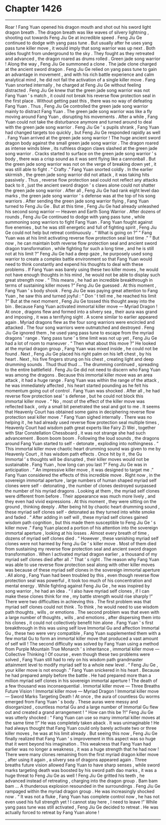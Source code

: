 
# Chapter 1426


---

Roar !
Fang Yuan opened his dragon mouth and shot out his sword light dragon breath .
The dragon breath was like waves of silvery lightning , shooting out towards Feng Jiu Ge at incredible speed .
Feng Jiu Ge continued to dodge with yang pass tune .
But usually after he uses yang pass tune killer move , it would imply that song warrior was up next .
Both sides fought from underground to the sky .
They fought as they retreated and advanced , the dragon roared as drums rolled .
Green jade song warrior !
Along the way , Feng Jiu Ge summoned a clone .
The jade clone charged at the ancient sword dragon .
Feng Jiu Ge relied on yang pass tune to gain an advantage in movement , and with his rich battle experience and calm analytical mind , he did not fail the activation of a single killer move .
Fang Yuan snorted internally , he charged at Feng Jiu Ge without feeling distracted .
Feng Jiu Ge knew that the green jade song warrior was not Fang Yuan ’ s match , it could not break his reverse flow protection seal in the first place . Without getting past this , there was no way of defeating Fang Yuan .
Thus , Feng Jiu Ge controlled the green jade song warrior mainly to distract Fang Yuan .
The green jade song warrior was like a fly moving around Fang Yuan , disrupting his movements .
After a while , Fang Yuan could not take the disturbance anymore and turned around to deal with the green jade song warrior .
Feng Jiu Ge ’ s pupils shrank , Fang Yuan had changed targets too quickly , but Feng Jiu Ge responded rapidly as well .
Fang Yuan arrived at the green jade song warrior !
The huge ancient sword dragon body against the small green jade song warrior .
The dragon roared as intense winds blew , its ruthless dragon claws slashed at the green jade song warrior .
Cracks started to surface on the green jade song warrior ’ s body , there was a crisp sound as it was sent flying like a cannonball .
But the green jade song warrior was not on the verge of breaking down yet , it was still able to fight .
“ Crafty .” Fang Yuan snorted coldly .
In the earlier skirmish , the green jade song warrior did not attack , it was taking hits passively . Thus , reverse flow protection seal could not reflect any attacks back to it , just the ancient sword dragon ’ s claws alone could not shatter the green jade song warrior .
After all , Feng Jiu Ge had rank eight level dao marks , the green jade song warrior ’ s defense was at the top of his song warriors .
After sending the green jade song warrior flying , Fang Yuan turned to Feng Jiu Ge .
But at this time , Feng Jiu Ge had already unleashed his second song warrior — Heaven and Earth Song Warrior .
After dozens of rounds , Feng Jiu Ge continued to dodge with yang pass tune , while summoning song warriors to fight Fang Yuan .
Fang Yuan fought against five enemies , but he was still energetic and full of fighting spirit , Feng Jiu Ge could not help but retreat continuously .
“ What is going on ?”
“ Fang Yuan was at his limit activating reverse flow protection seal last time .”
“ But now , he can maintain both reverse flow protection seal and ancient sword dragon transformation , while fighting for such a long time , and he is still not at his limit ?”
Feng Jiu Ge had a deep gaze , he purposely used song warrior to create a complex battle environment so that Fang Yuan would need to think constantly and expend his thoughts to deal with these problems .
If Fang Yuan was barely using these two killer moves , he would not have enough thoughts in his mind , he would not be able to display such great strength now .
“ This means , he had an incredible breakthrough in terms of sustaining killer moves ?” Feng Jiu Ge guessed .
At this moment , Fang Yuan ’ s body shook .
Feng Jiu Ge was paying great attention to Fang Yuan , he saw this and turned joyful : “ Don ’ t tell me , he reached his limit ?”
But at the next moment , Feng Jiu Ge tossed this thought away into the bin .
Because Fang Yuan activated immortal killer move — Myriad Dragon !
At once , dragons flew and formed into a silvery sea , their aura was grand and imposing , it was a terrifying sight .
A scene similar to earlier appeared again .
Myriad dragons flew as the four song warriors were encircled and attacked .
The four song warriors were outmatched and destroyed .
Feng Jiu Ge ignored them , he used yang pass tune to escape from the myriad dragons ’ range .
Yang pass tune ’ s time limit was not up yet , Feng Jiu Ge had a lot of room to maneuver .
“ Then what about this move ?” He looked at the myriad dragon group , Fang Yuan was mixed inside , he could not be found .
Next , Feng Jiu Ge placed his right palm on his left chest , by his heart . Next , his five fingers strung on his chest , creating light and deep drumming sounds .
Thud thud thud …
The drumming continued , spreading to the entire battlefield .
Feng Jiu Ge did not need to discern who Fang Yuan was among the dragons . Because this immortal killer move was an area attack , it had a huge range .
Fang Yuan was within the range of the attack , he was immediately affected , his heart started pounding as he felt his momentum going out of control .
Fang Yuan was shocked .
After all , he had reverse flow protection seal ’ s defense , but he could not block this immortal killer move .
“ No , most of the effect of the killer move was reflected back , only a small bit penetrated the seal and got to me . It seems that Heavenly Court has obtained some gains in deciphering reverse flow protection seal killer move .”
Fang Yuan sighed internally .
There was no helping it , he had already used reverse flow protection seal multiple times , Heavenly Court had wisdom path great experts like Fairy Zi Wei , together with Star Constellation Chessboard , it was not strange she had such advancement .
Boom boom boom .
Following the loud sounds , the dragons around Fang Yuan started to self - detonate , exploding into nothingness .
“ This immortal killer move chaotic heart drumming sound was given to me by Heavenly Court , it has wisdom path effects . Once hit by it , the Gu Immortal ’ s thoughts will be disrupted , their killer moves would not be sustainable . Fang Yuan , how long can you last ?” Feng Jiu Ge was in anticipation .
“ An impressive killer move , it was designed to target me .” Fang Yuan considered the effects of this incredible move .
Right now , in the sovereign immortal aperture , large numbers of human shaped myriad self clones were self - detonating , the number of clones destroyed surpassed the number of his myriad dragons .
Looking at them , the myriad self clones were different from before .
Their appearance was much more lively , and they even had vivid expressions .
At this moment , they were sitting on the ground , thinking deeply .
After being hit by chaotic heart drumming sound , these myriad self clones self - detonated as they turned into white smoke and faded .
“ After adding in self will , these myriad self clones gained wisdom path cognition , but this made them susceptible to Feng Jiu Ge ’ s killer move .”
Fang Yuan placed a portion of his attention into the sovereign immortal aperture , looking at his losses .
Almost every breath of time , dozens of myriad self clones died .
“ However , these vanishing myriad self clones were not harmed by Feng Jiu Ge ’ s killer move . Most of them died from sustaining my reverse flow protection seal and ancient sword dragon transformation . When I activated myriad dragon earlier , a thousand of my myriad self clones died after all .”
That ’ s right .
The reason why Fang Yuan was able to use reverse flow protection seal along with other killer moves was because of these myriad self clones in the sovereign immortal aperture .
All along , Fang Yuan had been troubled by this , even though reverse flow protection seal was powerful , it took too much of his concentration and mental energy .
While fighting against Feng Jiu Ge , he was inspired by song warrior , he had an idea .
“ I also have myriad self clones , if I can make these clones think for me , my battle strength would rise sharply !”
There were two difficulties in achieving this .
The first problem was that myriad self clones could not think . To think , he would need to use wisdom path thoughts , wills , or emotions .
The second problem was that even with a large number of thoughts , wills , and emotions , after dispersing them into his clones , it could not collectively benefit him alone .
Fang Yuan ’ s first breakthrough in this was using self love Immortal Gu and affection Immortal Gu , these two were very compatible , Fang Yuan supplemented them with a few mortal Gu to form an immortal killer move that produced a vast amount of self will !
The second difficulty was solved by Fang Yuan using a method from Purple Mountain True Monarch ’ s inheritance , immortal killer move — Collective Thinking !
Of course , even though these two problems were solved , Fang Yuan still had to rely on his wisdom path grandmaster attainment level to modify myriad self to a whole new level .
“ Feng Jiu Ge , your killer move is not enough .” Fang Yuan snickered in his heart .
Because he had prepared amply before the battle .
He had prepared more than a million myriad self clones in his sovereign immortal aperture !
The death of a few thousand was inconsequential .
Immortal killer move — Three Breaths Future Vision !
Immortal killer move — Myriad Dragon !
Immortal killer move — Sword Marks Targeting Death !
At once , the aura of countless Gu worms emerged from Fang Yuan ’ s body .
These auras were messy and disorganized , countless mortal Gu and a large number of Immortal Gu flew out and created a grand arrangement !
“ How can this be ?!” Feng Jiu Ge was utterly shocked : “ Fang Yuan can use so many immortal killer moves at the same time !!”
He was completely taken aback .
It was unimaginable !
He had always thought that Fang Yuan could only barely activate two or three killer moves , he was at his limit already .
But seeing this now , Feng Jiu Ge finally realized that Fang Yuan ’ s improvement in this aspect was so huge that it went beyond his imagination .
This weakness that Fang Yuan had earlier was no longer a weakness , it was a huge strength that he had now !
There were many clones remaining from the first myriad dragon killer move , after using it again , a silvery sea of dragons appeared again .
Three breaths future vision allowed Fang Yuan to have sharp senses , while sword marks targeting death was boosted by his sword path dao marks , it was a huge threat to Feng Jiu Ge as well !
Feng Jiu Ge gritted his teeth , he advanced instead of retreating , charging into the dragon group .
Bam bam bam …
A thunderous explosion resounded in the surroundings .
Feng Jiu Ge rampaged within the myriad dragon group .
He was increasingly shocked now .
“ It was not a fluke , Fang Yuan has complete control now , he has not even used his full strength yet ! I cannot stay here , I need to leave !” While yang pass tune was still activated , Feng Jiu Ge decided to retreat .
He was actually forced to retreat by Fang Yuan alone !

---

